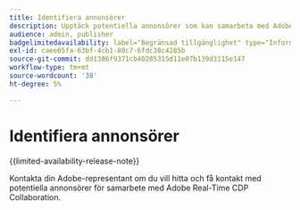 ```yaml
---
title: Identifiera annonsörer
description: Upptäck potentiella annonsörer som kan samarbeta med Adobe Real-Time CDP Collaboration
audience: admin, publisher
badgelimitedavailability: label="Begränsad tillgänglighet" type="Informative" url="https://helpx.adobe.com/se/legal/product-descriptions/real-time-customer-data-platform-collaboration.html newtab=true"
exl-id: caee65fa-63bf-4cb1-80c7-6fdc38c4285b
source-git-commit: dd1386f9371cb40285315d11e07b139d3115e147
workflow-type: tm+mt
source-wordcount: '38'
ht-degree: 5%

---
```


# Identifiera annonsörer

{{limited-availability-release-note}}

Kontakta din Adobe-representant om du vill hitta och få kontakt med potentiella annonsörer för samarbete med Adobe Real-Time CDP Collaboration.
